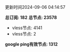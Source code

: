 更新时间2024-09-06 04:14:57

**总订阅: 182**
**总节点: 23578**
- vless节点: 4141
- vless节点: 2

**google ping有效节点: 1312**
